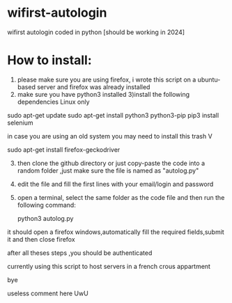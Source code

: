 # wifirst-autologin
wifirst autologin coded in python [should be working in 2024]

# How to install:
1) please make sure you are using firefox, i wrote this script on a ubuntu-based server and firefox was already installed
2) make sure you have python3 installed
3)install the following dependencies Linux only 

sudo apt-get update
sudo apt-get install python3 python3-pip
pip3 install selenium

in case you are using an old system you may need to install this trash V

sudo apt-get install firefox-geckodriver

3) then clone the github directory or just copy-paste the code into a random folder ,just make sure the file is named as "autolog.py"
4) edit the file and fill the first lines with your email/login and password 
5) open a terminal, select the same folder as the code file and then run the following command:

   python3 autolog.py

it should open a firefox windows,automatically fill the required fields,submit it and then close firefox

after all theses steps ,you should be authenticated


currently using this script to host servers in a french crous appartment

bye


















useless comment here UwU
